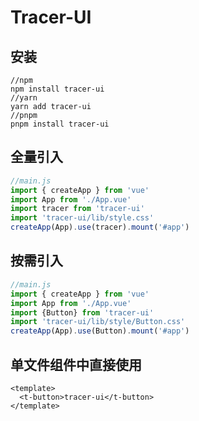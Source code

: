 # Tracer-UI

## 安装
```shell
//npm
npm install tracer-ui
//yarn
yarn add tracer-ui
//pnpm
pnpm install tracer-ui
```
## 全量引入

```js
//main.js
import { createApp } from 'vue'
import App from './App.vue'
import tracer from 'tracer-ui'
import 'tracer-ui/lib/style.css'
createApp(App).use(tracer).mount('#app')
```

## 按需引入
```js
//main.js
import { createApp } from 'vue'
import App from './App.vue'
import {Button} from 'tracer-ui'
import 'tracer-ui/lib/style/Button.css'
createApp(App).use(Button).mount('#app')
```

## 单文件组件中直接使用


```vue
<template>
  <t-button>tracer-ui</t-button>
</template> 
```
